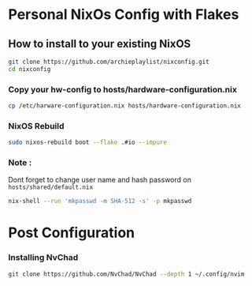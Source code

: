 # Personal NixOs Config with Flakes

## How to install to your existing NixOS

```bash
git clone https://github.com/archieplaylist/nixconfig.git
cd nixconfig
```

### Copy your hw-config to hosts/hardware-configuration.nix

```bash
cp /etc/harware-configuration.nix hosts/hardware-configuration.nix
```

### NixOS Rebuild

```bash
sudo nixos-rebuild boot --flake .#io --impure
```

### Note :

Dont forget to change user name and hash password on `hosts/shared/default.nix`

```bash
nix-shell --run 'mkpasswd -m SHA-512 -s' -p mkpasswd
```

# Post Configuration

### [](https://github.com/Spaxly/espresso#installing-nvchad)Installing NvChad

```bash
git clone https://github.com/NvChad/NvChad --depth 1 ~/.config/nvim
```
